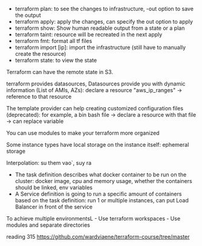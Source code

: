 - terraform plan: to see the changes to infrastructure, -out option to save the output
- terraform apply: apply the changes, can specify the out option to apply
- terraform show: Show human readable output from a state or a plan
- terraform taint: resource will be recreated in the next apply
- terraform fmt: format all tf files
- terraform import [ip]: import the infrastructure (still have to manually create the resource)
- terraform state: to view the state

Terraform can have the remote state in S3.

terraform provides datasources, Datasources provide you with dynamic information (List of AMIs, AZs): declare a resource "aws_ip_ranges" -> reference to that resource

The template provider can help creating customized configuration files (deprecated): for example, a bin bash file -> declare a resource with that file -> can replace variable

You can use modules to make your terraform more organized

Some instance types have local storage on the instance itself: ephemeral storage

Interpolation: su them vao`, suy ra


- The task definition describes what docker container to be run on the cluster: docker image, cpu and memory usage, whether the containers should be linked, env variables
- A Service definition is going to run a specific amount of containers based on the task definition: run 1 or multiple instances, can put Load Balancer in front of the service

To achieve multiple environmentsL
    - Use terraform workspaces
    - Use modules and separate directories

reading 315
https://github.com/wardviaene/terraform-course/tree/master
